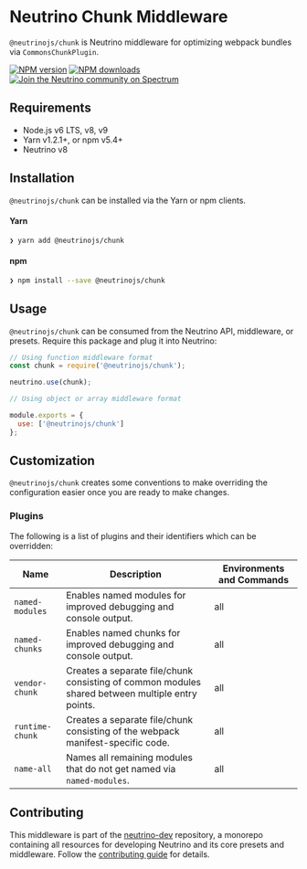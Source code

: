 # Neutrino Chunk Middleware

`@neutrinojs/chunk` is Neutrino middleware for optimizing webpack bundles via `CommonsChunkPlugin`.

[![NPM version][npm-image]][npm-url]
[![NPM downloads][npm-downloads]][npm-url]
[![Join the Neutrino community on Spectrum][spectrum-image]][spectrum-url]

## Requirements

- Node.js v6 LTS, v8, v9
- Yarn v1.2.1+, or npm v5.4+
- Neutrino v8

## Installation

`@neutrinojs/chunk` can be installed via the Yarn or npm clients.

#### Yarn

```bash
❯ yarn add @neutrinojs/chunk
```

#### npm

```bash
❯ npm install --save @neutrinojs/chunk
```

## Usage

`@neutrinojs/chunk` can be consumed from the Neutrino API, middleware, or presets. Require this package
and plug it into Neutrino:

```js
// Using function middleware format
const chunk = require('@neutrinojs/chunk');

neutrino.use(chunk);
```

```js
// Using object or array middleware format

module.exports = {
  use: ['@neutrinojs/chunk']
};
```

## Customization

`@neutrinojs/chunk` creates some conventions to make overriding the configuration easier once you are ready to
make changes.

### Plugins

The following is a list of plugins and their identifiers which can be overridden:

| Name | Description | Environments and Commands |
| --- | --- | --- |
| `named-modules` | Enables named modules for improved debugging and console output. | all |
| `named-chunks` | Enables named chunks for improved debugging and console output. | all |
| `vendor-chunk` | Creates a separate file/chunk consisting of common modules shared between multiple entry points. | all |
| `runtime-chunk` | Creates a separate file/chunk consisting of the webpack manifest-specific code. | all |
| `name-all` | Names all remaining modules that do not get named via `named-modules`. | all |

## Contributing

This middleware is part of the [neutrino-dev](https://github.com/mozilla-neutrino/neutrino-dev) repository, a monorepo
containing all resources for developing Neutrino and its core presets and middleware. Follow the
[contributing guide](https://neutrinojs.org/contributing/) for details.

[npm-image]: https://img.shields.io/npm/v/@neutrinojs/chunk.svg
[npm-downloads]: https://img.shields.io/npm/dt/@neutrinojs/chunk.svg
[npm-url]: https://npmjs.org/package/@neutrinojs/chunk
[spectrum-image]: https://withspectrum.github.io/badge/badge.svg
[spectrum-url]: https://spectrum.chat/neutrino
